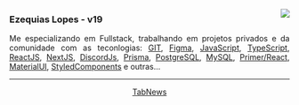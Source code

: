 
[<img align='right' src="https://github-readme-stats.vercel.app/api?username=ezequiaslopesdasilva&show_icons=true&title_color=6F5643&text_color=CC6B49&icon_color=6F5643&bg_color=ECE6C2&cache_seconds=2300">](https://github.com/ezequiaslopesdasilva)

### Ezequias Lopes - v19 

<p align='justify'>
  Me especializando em Fullstack, trabalhando em projetos privados e da comunidade com as teconlogias: 
  <a href="https://git-scm.com/">GIT</a>, 
  <a href="https://www.figma.com/">Figma</a>,
  <a href="https://developer.mozilla.org/pt-BR/docs/Web/JavaScript">JavaScript</a>, 
  <a href="https://www.typescriptlang.org/">TypeScript</a>, 
  <a href="https://reactjs.org/">ReactJS</a>, 
  <a href="https://nextjs.org/">NextJS</a>, 
  <a href="https://discord.js.org/">DiscordJs</a>,
  <a href="https://www.prisma.io/">Prisma</a>, 
  <a href="https://www.postgresql.org/">PostgreSQL</a>,
  <a href="https://www.mysql.com/">MySQL</a>, 
  <a href="https://primer.style/react/">Primer/React</a>, 
  <a href="https://mui.com/pt/">MaterialUI</a>, 
  <a href="https://www.styled-components.com/">StyledComponents</a>
  e outras...
</p>
  
---

<p align='center'><a href="https://www.tabnews.com.br/Ezequias">TabNews</a> <!-- • <a href="https://www.instagram.com/easyquias/">Instagram</a> • <a href="https://twitter.com/easyquias">Twitter</a> --></p>
